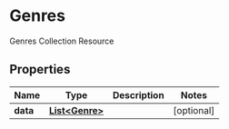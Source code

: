 

# Genres

Genres Collection Resource

## Properties

| Name | Type | Description | Notes |
|------------ | ------------- | ------------- | -------------|
|**data** | [**List&lt;Genre&gt;**](Genre.md) |  |  [optional] |



